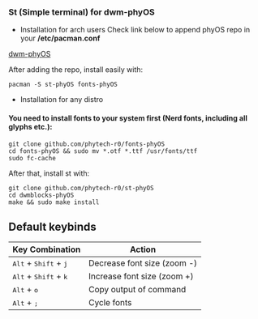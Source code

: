 
### St (Simple terminal) for dwm-phyOS

 - Installation for arch users
 Check link below to append phyOS repo in your **/etc/pacman.conf**

 [dwm-phyOS](github.com/phytech-r0/dwm-phyOS)

 After adding the repo, install easily with:

    pacman -S st-phyOS fonts-phyOS

 - Installation for any distro
#### You need to install fonts to your system first (Nerd fonts, including all glyphs etc.):

    git clone github.com/phytech-r0/fonts-phyOS
    cd fonts-phyOS && sudo mv *.otf *.ttf /usr/fonts/ttf
    sudo fc-cache

 After that, install st with:

    git clone github.com/phytech-r0/st-phyOS
    cd dwmblocks-phyOS
	make && sudo make install

## Default keybinds

<div align="center">

Key Combination | Action
----------------- | ----------
 <kbd>Alt</kbd> + <kbd>Shift</kbd> + <kbd>j</kbd>     | Decrease font size (zoom -)
 <kbd>Alt</kbd> + <kbd>Shift</kbd> + <kbd>k</kbd>     | Increase font size (zoom +)
 <kbd>Alt</kbd> + <kbd>o</kbd>      | Copy output of command
 <kbd>Alt</kbd> + <kbd>;</kbd>      | Cycle fonts

</div>
<div>
